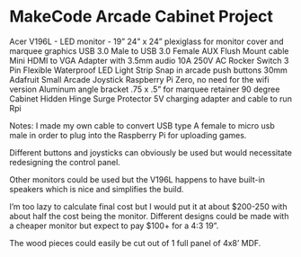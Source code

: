 # MakeCode Arcade Cabinet Project

﻿Acer V196L - LED monitor - 19”
24” x 24” plexiglass for monitor cover and marquee graphics
USB 3.0 Male to USB 3.0 Female AUX Flush Mount cable
Mini HDMI to VGA Adapter with 3.5mm audio
10A 250V AC Rocker Switch 3 Pin
Flexible Waterproof LED Light Strip
Snap in arcade push buttons 30mm
Adafruit Small Arcade Joystick
Raspberry Pi Zero, no need for the wifi version
Aluminum angle bracket .75 x .5” for marquee retainer
90 degree Cabinet Hidden Hinge
Surge Protector
5V charging adapter and cable to run Rpi




Notes:
I made my own cable to convert USB type A female to micro usb male in order to plug into the Raspberry Pi for uploading games.


Different buttons and joysticks can obviously be used but would necessitate redesigning the control panel.  


Other monitors could be used but the V196L happens to have built-in speakers which is nice and simplifies the build.


I’m too lazy to calculate final cost but I would put it at about $200-250 with about half the cost being the monitor.  Different designs could be made with a cheaper monitor but expect to pay $100+ for a 4:3 19”.


The wood pieces could easily be cut out of 1 full panel of 4x8’ MDF.
